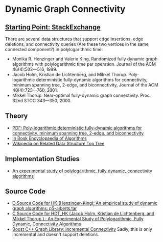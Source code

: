 # Dynamic Graph Connectivity

## [Starting Point: StackExchange](http://cstheory.stackexchange.com/questions/2548/is-there-an-online-algorithm-to-keep-track-of-components-in-a-changing-undirecte)

There are several data structures that support edge insertions, edge deletions, and connectivity queries (Are these two vertices in the same connected component?) in polylogarithmic time:
- Monika R. Henzinger and Valerie King. Randomized fully dynamic graph algorithms with polylogarithmic time per operation. Journal of the ACM 46(4):502—516, 1999.
- Jacob Holm, Kristian de Lichtenberg, and Mikkel Thorup. Poly-logarithmic deterministic fully-dynamic algorithms for connectivity, minimum spanning tree, 2-edge, and biconnectivity, Journal of the ACM 48(4):723—760, 2001.
- Mikkel Thorup. Near-optimal fully-dynamic graph connectivity. Proc. 32nd STOC 343—350, 2000.

## Theory
 - [PDF: Poly-logarithmic deterministic fully-dynamic algorithms for connectivity, minimum spanning tree, 2-edge, and biconnectivity](http://csclub.uwaterloo.ca/~gzsong/papers/Poly-logarithmic%20deterministic%20fully-dynamic%20algorithms%20for%20connectivity,%20minimum%20spanning%20tree,%202-edge,%20and%20biconnectivity.pdf)
 - [In Book Encyclopaedia of Algorithms](http://books.google.no/books?id=i3S9_GnHZwYC&pg=PA335&lpg=PA335&dq=Mikkel+Thorup.+Near-optimal+fully-dynamic+graph+connectivity.&source=bl&ots=nDgnq6EqJz&sig=3xX01XR8vUhahmk-EsRAnBin5DA&hl=en&sa=X&ei=LHWpU_7fDIXQ7AazvYCQBA&ved=0CCsQ6AEwAQ#v=onepage&q=Mikkel%20Thorup.%20Near-optimal%20fully-dynamic%20graph%20connectivity.&f=false)
 - [Wikipedia on Related Data Structure Top Tree](http://en.wikipedia.org/wiki/Top_tree)

## Implementation Studies
 - [An experimental study of polylogarithmic, fully dynamic, connectivity algorithms](http://people.csail.mit.edu/karger/Papers/impconn.pdf)

## Source Code
 - [C Source Code for HK (Henzinger-King): An empirical study of dynamic graph algorithms: p5-alberts.tar](http://dl.acm.org/citation.cfm?id=264223)
 - [C Source Code for HDT_HK (Jacob Holm, Kristian de Lichtenberg, and Mikkel Thorup.) : An Experimental Study of Polylogarithmic, Fully Dynamic, Connectivity Algorithms](http://dl.acm.org/citation.cfm?id=945398)
 - [Boost C++ Graph Library: Incremental Connectivity](http://www.boost.org/doc/libs/1_55_0/libs/graph/doc/incremental_components.html) Sadly, this is only incremental and doesn't support deletions.
